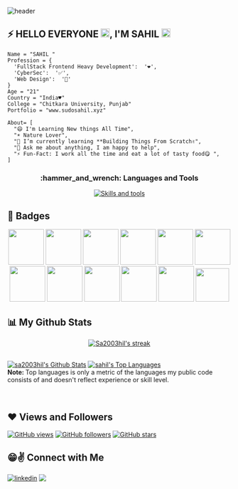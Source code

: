 ![header](https://user-images.githubusercontent.com/85401522/193738869-1aae5c48-37b8-487d-bedb-de2dba39fd5e.png)

## ⚡ HELLO EVERYONE  <img src="https://raw.githubusercontent.com/MartinHeinz/MartinHeinz/master/wave.gif" width="20px" height="20px">, I'M SAHIL <img width="20px" height="20px" src="https://media.giphy.com/media/WUlplcMpOCEmTGBtBW/giphy.gif">

```
Name = "SAHIL "
Profession = {
  'FullStack Frontend Heavy Development':  '❤️',
  'CyberSec':  '✅',
  'Web Design':  '🧲'
}
Age = "21"
Country = "India♥"
College = "Chitkara University, Punjab"
Portfolio = "www.sudosahil.xyz"

About= [
  "😄 I'm Learning New things All Time",
  "☀️ Nature Lover",
  "🌱 I’m currently learning **Building Things From Scratch✌️",
  "💬 Ask me about anything, I am happy to help",
  "⚡️ Fun-Fact: I work all the time and eat a lot of tasty food😋 ",
]
```

<h3 align="center">:hammer_and_wrench: Languages and Tools</h3>

<p align="center">
  <a href="https://skillicons.dev">
    <img src="https://skillicons.dev/icons?i=aws,azure,cpp,cmake,docker,git,github,js,linux,postgres,py,dotnet,unreal,pycharm" alt="Skills and tools"/>
  </a>
</p>

<p></p>
      
## 📛 Badges
      
<p align="center">
  
<img src="https://assets.holopin.io/eyJidWNrZXQiOiJob2xvcGluLWFzc2V0cyIsImtleSI6ImFzc2V0cy9jbDlmczZqdWgxNjI1ODA5bWkyNXAyNjRtbiIsImVkaXRzIjp7InJvdGF0ZSI6bnVsbH19" width="80px" height="80px"/>
<img src="https://assets.holopin.io/eyJidWNrZXQiOiJob2xvcGluLWFzc2V0cyIsImtleSI6ImFzc2V0cy9jbG16MW5neWQwMjM3bTN6am50c2V6Yng2IiwiZWRpdHMiOnsicm90YXRlIjpudWxsfX0=" width="80px" height="80px"/>
<img src="https://assets.holopin.io/hf2023levels/level0-blue-0-0-0.webp" width="80px" height="80px"/>
<img src="https://assets.holopin.io/hf2023levels/level1-blue-helmet-0-0.webp" width="80px" height="80px"/>
<img src="https://assets.holopin.io/hf2023levels/level2-blue-helmet-ducky-0.webp" width="80px" height="80px"/>
<img src="https://assets.holopin.io/hf2023levels/level3-blue-helmet-ducky-crocs.webp" width="80px" height="80px"/>
<img src="https://assets.holopin.io/hf2023levels/level4-blue-helmet-ducky-crocs-swarm.webp" width="80px" height="80px"/>

<img src="https://assets.holopin.io/eyJidWNrZXQiOiJob2xvcGluLWFzc2V0cyIsImtleSI6ImFzc2V0cy9jbG16ZXJwM3EzMDUwMGZsZHZ4d2JwZTdhIiwiZWRpdHMiOnsicm90YXRlIjpudWxsfX0=" width="80px" height="80px"/>
<img src="https://assets.holopin.io/eyJidWNrZXQiOiJob2xvcGluLWFzc2V0cyIsImtleSI6ImFzc2V0cy9jbG5leHg3dmUyMTcxOTN6amp0c2lvNXZqIiwiZWRpdHMiOnsicm90YXRlIjpudWxsfX0=" width="80px" height="80px"/>
<img src="https://assets.holopin.io/eyJidWNrZXQiOiJob2xvcGluLWFzc2V0cyIsImtleSI6ImFzc2V0cy9jbG15cWdyMGUwMjI1enV6amdxZmYwbmhsIiwiZWRpdHMiOnsicm90YXRlIjpudWxsfX0=" width="80px" height="80px"/>
<img src="https://assets.holopin.io/eyJidWNrZXQiOiJob2xvcGluLWFzc2V0cyIsImtleSI6ImFzc2V0cy9jbG16YzVpdWYxMDA0ODBma3V6dTBxYnpxOCIsImVkaXRzIjp7InJvdGF0ZSI6bnVsbH19" width="80px" height="80px"/>
<img src="https://dev-to-uploads.s3.amazonaws.com/uploads/badge/badge_image/206/ht-badge.png" width="75px" height="75px"/>

<br/>
</p>

## 📊 My Github Stats

<p align="center">
    <a href="https://github.com/sa2003hil/github-readme-streak-stats">
        <img title="🔥 Get streak stats for your profile at git.io/streak-stats" alt="Sa2003hil's streak" src="https://github-readme-streak-stats.herokuapp.com/?user=Sa2003hil&theme=black-ice&hide_border=true&stroke=0000&background=060A0CD0"/>
    </a>
</p>



  <br/>
    <a href="https://github.com/sa2003hil/github-readme-stats"><img alt="sa2003hil's Github Stats" src="https://github-readme-stats.vercel.app/api?username=sa2003hil&show_icons=true&count_private=true&theme=react&hide_border=true&bg_color=0D1117" /></a>
  <a href="https://github.com/YAKSHIT-22/github-readme-stats"><img alt="sahil's Top Languages" src="https://github-readme-stats.vercel.app/api/top-langs/?username=YAKSHIT-22&langs_count=8&count_private=true&layout=compact&theme=react&hide_border=true&bg_color=0D1117" /></a>
  <br/>
  <b>Note: </b> Top languages is only a metric of the languages my public code consists of and doesn't reflect experience or skill level.
<br/>
<br/>
<br/>

## ❤ Views and Followers

[![GitHub views](https://komarev.com/ghpvc/?username=Sa2003hil&label=Profile%20views&color=0e75b6&style=for-the-badge)](https://github.com/Sa2003hil?tab=followers)
[![GitHub followers](https://img.shields.io/github/followers/Sa2003hil.svg?style=for-the-badge&color=orange&label=Follower)](https://github.com/Sa2003hil?tab=followers)
[![GitHub stars](https://img.shields.io/github/stars/Sa2003hil.svg?style=for-the-badge&color=green&affiliations=OWNER%2CCOLLABORATOR)](https://github.com/Sa2003hil?tab=stars)

## 😁✌️ Connect with Me

<p align="left">

<div style="display:flex;gap:2px;">
<a href="[https://www.linkedin.com/in/](https://www.linkedin.com/in/sahil-~-b85926203/)" target="_blank">
<img src="https://img.shields.io/badge/Linkedin:  SAHIL-%2300acee.svg?color=405DE6&style=for-the-badge&logo=linkedin&logoColor=white" alt=linkedin style="margin-bottom: 5px;"/>
</a>

<!-- <br>

<a href="https://www.instagram.com/yakshit.g2203/" target="_blank">
<img src="https://img.shields.io/badge/Instagram:  YAKSHIT-%2300acee.svg?color=F77737&style=for-the-badge&logo=instagram&logoColor=white" alt=instagram style="margin-bottom: 5px;"/>
</a> -->

<br>

<a href="sa20128hil@gmail.com" target="_blank">
<img src="https://img.shields.io/badge/gmail:  sa20128hil-%23EA4335.svg?style=for-the-badge&logo=gmail&logoColor=white" t=mail style="margin-bottom: 5px;" />
</a>

</div>
